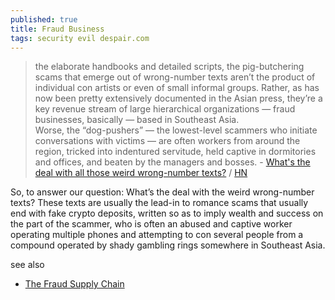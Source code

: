 ```yaml
---
published: true
title: Fraud Business
tags: security evil despair.com
---
```

> the elaborate handbooks and detailed scripts, the pig-butchering scams that emerge out of wrong-number texts aren’t the product of individual con artists or even of small informal groups. Rather, as has now been pretty extensively documented in the Asian press, they’re a key revenue stream of large hierarchical organizations — fraud businesses, basically — based in Southeast Asia.   
> Worse, the “dog-pushers” — the lowest-level scammers who initiate conversations with victims — are often workers from around the region, tricked into indentured servitude, held captive in dormitories and offices, and beaten by the managers and bosses. - [What's the deal with all those weird wrong-number texts?](https://maxread.substack.com/p/whats-the-deal-with-all-those-weird) / [HN](https://news.ycombinator.com/item?id=31949731)

So, to answer our question: What’s the deal with the weird wrong-number texts? These texts are usually the lead-in to romance scams that usually end with fake crypto deposits, written so as to imply wealth and success on the part of the scammer, who is often an abused and captive worker operating multiple phones and attempting to con several people from a compound operated by shady gambling rings somewhere in Southeast Asia.

see also
- [The Fraud Supply Chain ](https://news.ycombinator.com/item?id=29437712)
